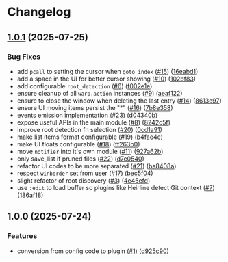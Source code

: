 # Changelog

## [1.0.1](https://github.com/y3owk1n/warp.nvim/compare/v1.0.0...v1.0.1) (2025-07-25)


### Bug Fixes

* add `pcall` to setting the cursor when `goto_index` ([#15](https://github.com/y3owk1n/warp.nvim/issues/15)) ([16eabd1](https://github.com/y3owk1n/warp.nvim/commit/16eabd173dea7cfb8e1b132af0bda9d3e11c1d56))
* add a space in the UI for better cursor showing ([#10](https://github.com/y3owk1n/warp.nvim/issues/10)) ([102bf83](https://github.com/y3owk1n/warp.nvim/commit/102bf8312650c7f34cf2e869d7c28a6434d5d759))
* add configurable `root_detection` ([#6](https://github.com/y3owk1n/warp.nvim/issues/6)) ([f002e1e](https://github.com/y3owk1n/warp.nvim/commit/f002e1ed2620aeb5275acecfc8fbf7621d16a28a))
* ensure cleanup of all `warp.action` instances ([#9](https://github.com/y3owk1n/warp.nvim/issues/9)) ([aeaf122](https://github.com/y3owk1n/warp.nvim/commit/aeaf122ffd943365bf6aefba8601e82cddb57f58))
* ensure to close the window when deleting the last entry ([#14](https://github.com/y3owk1n/warp.nvim/issues/14)) ([8613e97](https://github.com/y3owk1n/warp.nvim/commit/8613e97380dbb2a50ae7140757987f126d693e5f))
* ensure UI moving items persist the "*" ([#16](https://github.com/y3owk1n/warp.nvim/issues/16)) ([7b8e358](https://github.com/y3owk1n/warp.nvim/commit/7b8e358f62f85084f6cca32daa45ce870da5cdf7))
* events emission implementation ([#23](https://github.com/y3owk1n/warp.nvim/issues/23)) ([d04340b](https://github.com/y3owk1n/warp.nvim/commit/d04340b88807795f9e4ec29db3d31a76a6c05573))
* expose useful APIs in the main module ([#8](https://github.com/y3owk1n/warp.nvim/issues/8)) ([8242c5f](https://github.com/y3owk1n/warp.nvim/commit/8242c5f1dd831c8698baa12993317e91811068ee))
* improve root detection fn selection ([#20](https://github.com/y3owk1n/warp.nvim/issues/20)) ([0cd1a91](https://github.com/y3owk1n/warp.nvim/commit/0cd1a9175c181903f485b1ddd941a90862579e6b))
* make list items format configurable ([#19](https://github.com/y3owk1n/warp.nvim/issues/19)) ([b4fae4e](https://github.com/y3owk1n/warp.nvim/commit/b4fae4e19443e3e715eee70d3b8e0570eb309bbc))
* make UI floats configurable ([#18](https://github.com/y3owk1n/warp.nvim/issues/18)) ([ff263b0](https://github.com/y3owk1n/warp.nvim/commit/ff263b065fac2cb1c86d85a396e7d02290513607))
* move `notifier` into it's own module ([#11](https://github.com/y3owk1n/warp.nvim/issues/11)) ([927a62b](https://github.com/y3owk1n/warp.nvim/commit/927a62b726d59bd2fc6bbc73e3d4e40a8eefa361))
* only save_list if pruned files ([#22](https://github.com/y3owk1n/warp.nvim/issues/22)) ([d7e0540](https://github.com/y3owk1n/warp.nvim/commit/d7e0540955bdbb4f46dbf952cca429e33c7f417b))
* refactor UI codes to be more separated ([#21](https://github.com/y3owk1n/warp.nvim/issues/21)) ([ba8408a](https://github.com/y3owk1n/warp.nvim/commit/ba8408a70c752a0dfa8f06e422315ff1c1eacc21))
* respect `winborder` set from user ([#17](https://github.com/y3owk1n/warp.nvim/issues/17)) ([bec5f04](https://github.com/y3owk1n/warp.nvim/commit/bec5f041dbad30554ccbc4487023fd820574926c))
* slight refactor of root discovery ([#3](https://github.com/y3owk1n/warp.nvim/issues/3)) ([4e45efd](https://github.com/y3owk1n/warp.nvim/commit/4e45efde2879d304de8870cabd3e37c511ed1e84))
* use `:edit` to load buffer so plugins like Heirline detect Git context ([#7](https://github.com/y3owk1n/warp.nvim/issues/7)) ([186af18](https://github.com/y3owk1n/warp.nvim/commit/186af18ebbb5e1851e61ec4afd830dc3da5e135f))

## 1.0.0 (2025-07-24)


### Features

* conversion from config code to plugin ([#1](https://github.com/y3owk1n/warp.nvim/issues/1)) ([d925c90](https://github.com/y3owk1n/warp.nvim/commit/d925c90f49db77d5b3c698ec99f79b488d770a68))
